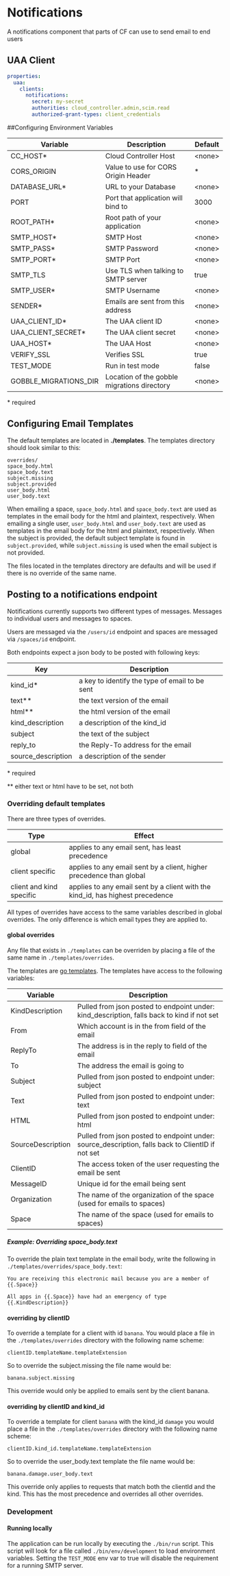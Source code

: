 # Notifications

A notifications component that parts of CF can use to send email to end users

## UAA Client

```yaml
properties:
  uaa:
    clients:
      notifications:
        secret: my-secret
        authorities: cloud_controller.admin,scim.read
        authorized-grant-types: client_credentials
```

##Configuring Environment Variables

| Variable              | Description                                 | Default  |
| --------------------- | ------------------------------------------- | -------- |
| CC_HOST\*             | Cloud Controller Host                       | \<none\> |
| CORS_ORIGIN           | Value to use for CORS Origin Header         | *        |
| DATABASE_URL\*        | URL to your Database                        | \<none\> |
| PORT                  | Port that application will bind to          | 3000     |
| ROOT_PATH\*           | Root path of your application               | \<none\> |
| SMTP_HOST\*           | SMTP Host                                   | \<none\> |
| SMTP_PASS\*           | SMTP Password                               | \<none\> |
| SMTP_PORT\*           | SMTP Port                                   | \<none\> |
| SMTP_TLS              | Use TLS when talking to SMTP server         | true     |
| SMTP_USER\*           | SMTP Username                               | \<none\> |
| SENDER\*              | Emails are sent from this address           | \<none\> |
| UAA_CLIENT_ID\*       | The UAA client ID                           | \<none\> |
| UAA_CLIENT_SECRET\*   | The UAA client secret                       | \<none\> |
| UAA_HOST\*            | The UAA Host                                | \<none\> |
| VERIFY_SSL            | Verifies SSL                                | true     |
| TEST_MODE             | Run in test mode                            | false    |
| GOBBLE_MIGRATIONS_DIR | Location of the gobble migrations directory | \<none\> |

\* required

## Configuring Email Templates
The default templates are located in **./templates**. The templates directory should look similar to this:

	overrides/
	space_body.html
	space_body.text
	subject.missing
	subject.provided
	user_body.html
	user_body.text

When emailing a space, `space_body.html` and `space_body.text` are used as templates in the email body for the html and plaintext, respectively. When emailing a single user, `user_body.html` and `user_body.text` are used as templates in the email body for the html and plaintext, respectively. When the subject is provided, the default subject template is found in `subject.provided`, while `subject.missing` is used when the email subject is not provided.

The files located in the templates directory are defaults and will be used if there is no override of the same name.

## Posting to a notifications endpoint

Notifications currently supports two different types of messages.  Messages to individual users and messages to spaces.

Users are messaged via the `/users/id` endpoint and spaces are messaged via `/spaces/id` endpoint.

Both endpoints expect a json body to be posted with following keys:

| Key                | Description                                    |
| ------------------ | ---------------------------------------------- |
| kind_id\*          | a key to identify the type of email to be sent |
| text\*\*           | the text version of the email                  |
| html\*\*           | the html version of the email                  |
| kind_description   | a description of the kind_id                   |
| subject            | the text of the subject                        |
| reply_to           | the Reply-To address for the email             |
| source_description | a description of the sender                    |

\* required

\*\* either text or html have to be set, not both


### Overriding default templates
There are three types of overrides.

| Type                     | Effect                                                                         |
| ------------------------ | ------------------------------------------------------------------------------ |
| global                   | applies to any email sent, has least precedence                                |
| client specific          | applies to any email sent by a client, higher precedence than global           |
| client and kind specific | applies to any email sent by a client with the kind_id, has highest precedence |

All types of overrides have access to the same variables described in global overrides.  The only difference is which email types they are applied to.

#### global overrides

Any file that exists in `./templates` can be overriden by placing a file of the same name in `./templates/overrides`.

The templates are [go templates](http://golang.org/pkg/text/template/).  The templates have access to the following variables:

| Variable          | Description                                                                                      |
| ----------------- | ------------------------------------------------------------------------------------------------ |
| KindDescription   | Pulled from json posted to endpoint under: kind_description, falls back to kind if not set       |
| From              | Which account is in the from field of the email                                                  |
| ReplyTo           | The address is in the reply to field of the email                                                |
| To                | The address the email is going to                                                                |
| Subject           | Pulled from json posted to endpoint under: subject                                               |
| Text              | Pulled from json posted to endpoint under: text                                                  |
| HTML              | Pulled from json posted to endpoint under: html                                                  |
| SourceDescription | Pulled from json posted to endpoint under: source_description, falls back to ClientID if not set |
| ClientID          | The access token of the user requesting the email be sent                                        |
| MessageID         | Unique id for the email being sent                                                               |
| Organization      | The name of the organization of the space (used for emails to spaces)                            |
| Space             | The name of the space (used for emails to spaces)                                                |

##### Example: Overriding space_body.text
To override the plain text template in the email body, write the following in `./templates/overrides/space_body.text`:

```
You are receiving this electronic mail because you are a member of {{.Space}}

All apps in {{.Space}} have had an emergency of type {{.KindDescription}}
```

#### overriding by clientID

To override a template for a client with id `banana`. You would place a file in the `./templates/overrides` directory with the following name scheme:

	clientID.templateName.templateExtension
	
So to override the subject.missing the file name would be:

	banana.subject.missing
	
This override would only be applied to emails sent by the client banana.
	

#### overriding by clientID and kind_id

To override a template for client `banana` with the kind_id `damage` you would place a file in the `./templates/overrides` directory with the following name scheme:

	clientID.kind_id.templateName.templateExtension
	
So to override the user_body.text template the file name would be:

	banana.damage.user_body.text
	
This override only applies to requests that match both the clientId and the kind.  This has the most precedence and overrides all other overrides.

### Development

#### Running locally

The application can be run locally by executing the `./bin/run` script. This script will look for a file called `./bin/env/development` to load environment variables. Setting the `TEST_MODE` env var to true will disable the requirement for a running SMTP server.